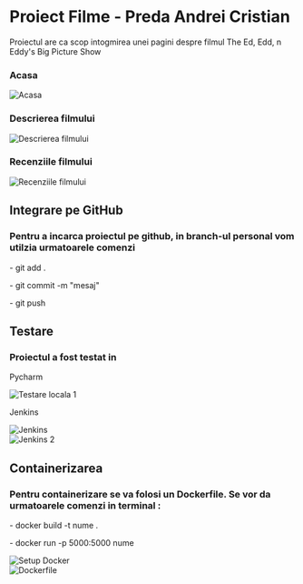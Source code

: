 <!DOCTYPE html>
<html lang="en">
<head>
    <meta charset="UTF-8">
</head>
<body>

<h1>Proiect Filme - Preda Andrei Cristian</h1>

<p>Proiectul are ca scop intogmirea unei pagini despre filmul The Ed, Edd, n Eddy's Big Picture Show</p>

<h3>Acasa</h3>
    <img src="https://cdn.discordapp.com/attachments/748546587860402297/1243990690707275898/image.png?ex=66537c1c&is=66522a9c&hm=16611caef375cdc6dcc5763fa0308dbaa80e1d37e4e0e16f693ae0f524a9bb17&" alt="Acasa">

<h3>Descrierea filmului</h3>
<div class="screenshot">
    <img src="https://media.discordapp.net/attachments/748546587860402297/1243990819975856258/image.png?ex=66537c3b&is=66522abb&hm=8ca80c9c3b91e1396f8c1030b570837b3c7c00d46ae779de2ded143c4328235c&=&format=webp&quality=lossless&width=1258&height=657" alt="Descrierea filmului">
</div>

<h3>Recenziile filmului</h3>
<div class="screenshot">
    <img src="https://cdn.discordapp.com/attachments/748546587860402297/1243990890926575636/image.png?ex=66537c4c&is=66522acc&hm=1ccfc3b8e2210be01e2aa0fc227d473b63d89e4537dbaee0f52bc7fca1d25a12&" alt="Recenziile filmului">
</div>

<h2>Integrare pe GitHub</h2>
<h3>Pentru a incarca proiectul pe github, in branch-ul personal vom utilzia urmatoarele comenzi</h3>
<p>- git add .</p>
<p>- git commit -m "mesaj"</p>
<p>- git push</p>

<h2>Testare</h2>

<h3>Proiectul a fost testat in</h3>
<p>Pycharm<p>
<div class="screenshot">
    <img src="https://media.discordapp.net/attachments/748546587860402297/1244014549456261140/image.png?ex=66539255&is=665240d5&hm=b197a1387beeb8f3bc7c68455dd10aa1083604c690edfde3db7680ab2943895f&=&format=webp&quality=lossless" alt="Testare locala 1">
</div>

<p>Jenkins</p>

<div class="screenshot">
    <img src="https://media.discordapp.net/attachments/748546587860402297/1243974667166023821/image.png?ex=66536d30&is=66521bb0&hm=131307975aea53140f74f802fd6f1c95101c6fa41b24ee28b69bb3c50095f559&=&format=webp&quality=lossless&width=1169&height=657" alt="Jenkins">
</div>

<div class="screenshot">
    <img src="https://media.discordapp.net/attachments/748546587860402297/1243974709318778933/image.png?ex=66536d3a&is=66521bba&hm=8942b34a4c3a1711b81c9a2c271b0f0d86b3712fdf2b03f4bb35474b2c409453&=&format=webp&quality=lossless&width=1032&height=657" alt="Jenkins 2">
</div>

<h2>Containerizarea</h2>
<h3>Pentru containerizare se va folosi un Dockerfile. Se vor da urmatoarele comenzi in terminal :</h3>
<p>- docker build -t nume .</p>
<p>- docker run -p 5000:5000 nume</p>
<div class="screenshot">
    <img src="https://media.discordapp.net/attachments/1243973460926136453/1243974513327210577/image.png?ex=66536d0b&is=66521b8b&hm=767f8def8445ba52198ea1b4d874373ae1baef5d7f7bb8c9e872ffb4f412ef85&=&format=webp&quality=lossless&width=1148&height=657" alt="Setup Docker">
</div>
<div class="screenshot">
    <img src="https://media.discordapp.net/attachments/748546587860402297/1244012798707634216/image.png?ex=665390b3&is=66523f33&hm=3efaed0b9289022ab56d7086df3ddfb58236bb232bb2f6619322841f16c56344&=&format=webp&quality=lossless&width=1388&height=239" alt="Dockerfile">
</div>

